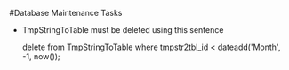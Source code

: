#Database Maintenance Tasks

-  TmpStringToTable must be deleted using this sentence

   delete from TmpStringToTable where tmpstr2tbl_id < dateadd('Month', -1, now());